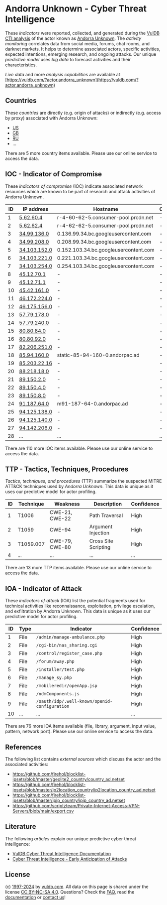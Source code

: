 # Andorra Unknown - Cyber Threat Intelligence

These _indicators_ were reported, collected, and generated during the [VulDB CTI analysis](https://vuldb.com/?kb.cti) of the actor known as [Andorra Unknown](https://vuldb.com/?actor.andorra_unknown). The _activity monitoring_ correlates data from social media, forums, chat rooms, and darknet markets. It helps to determine associated actors, specific activities, expected intentions, emerging research, and ongoing attacks. Our unique _predictive model_ uses _big data_ to forecast activities and their characteristics.

_Live data_ and more _analysis capabilities_ are available at [https://vuldb.com/?actor.andorra_unknown](https://vuldb.com/?actor.andorra_unknown)

## Countries

These _countries_ are directly (e.g. origin of attacks) or indirectly (e.g. access by proxy) associated with Andorra Unknown:

* [US](https://vuldb.com/?country.us)
* [GB](https://vuldb.com/?country.gb)
* [RU](https://vuldb.com/?country.ru)
* ...

There are 5 more country items available. Please use our online service to access the data.

## IOC - Indicator of Compromise

These _indicators of compromise_ (IOC) indicate associated network resources which are known to be part of research and attack activities of Andorra Unknown.

ID | IP address | Hostname | Campaign | Confidence
-- | ---------- | -------- | -------- | ----------
1 | [5.62.60.4](https://vuldb.com/?ip.5.62.60.4) | r-4-60-62-5.consumer-pool.prcdn.net | - | High
2 | [5.62.62.4](https://vuldb.com/?ip.5.62.62.4) | r-4-62-62-5.consumer-pool.prcdn.net | - | High
3 | [34.99.136.0](https://vuldb.com/?ip.34.99.136.0) | 0.136.99.34.bc.googleusercontent.com | - | Medium
4 | [34.99.208.0](https://vuldb.com/?ip.34.99.208.0) | 0.208.99.34.bc.googleusercontent.com | - | Medium
5 | [34.103.152.0](https://vuldb.com/?ip.34.103.152.0) | 0.152.103.34.bc.googleusercontent.com | - | Medium
6 | [34.103.221.0](https://vuldb.com/?ip.34.103.221.0) | 0.221.103.34.bc.googleusercontent.com | - | Medium
7 | [34.103.254.0](https://vuldb.com/?ip.34.103.254.0) | 0.254.103.34.bc.googleusercontent.com | - | Medium
8 | [45.12.70.1](https://vuldb.com/?ip.45.12.70.1) | - | - | High
9 | [45.12.71.1](https://vuldb.com/?ip.45.12.71.1) | - | - | High
10 | [45.42.161.0](https://vuldb.com/?ip.45.42.161.0) | - | - | High
11 | [46.172.224.0](https://vuldb.com/?ip.46.172.224.0) | - | - | High
12 | [46.175.156.0](https://vuldb.com/?ip.46.175.156.0) | - | - | High
13 | [57.79.178.0](https://vuldb.com/?ip.57.79.178.0) | - | - | High
14 | [57.79.240.0](https://vuldb.com/?ip.57.79.240.0) | - | - | High
15 | [80.80.84.0](https://vuldb.com/?ip.80.80.84.0) | - | - | High
16 | [80.80.92.0](https://vuldb.com/?ip.80.80.92.0) | - | - | High
17 | [82.206.251.0](https://vuldb.com/?ip.82.206.251.0) | - | - | High
18 | [85.94.160.0](https://vuldb.com/?ip.85.94.160.0) | static-85-94-160-0.andorpac.ad | - | High
19 | [85.203.22.16](https://vuldb.com/?ip.85.203.22.16) | - | - | High
20 | [88.218.18.0](https://vuldb.com/?ip.88.218.18.0) | - | - | High
21 | [89.150.2.0](https://vuldb.com/?ip.89.150.2.0) | - | - | High
22 | [89.150.4.0](https://vuldb.com/?ip.89.150.4.0) | - | - | High
23 | [89.150.8.0](https://vuldb.com/?ip.89.150.8.0) | - | - | High
24 | [91.187.64.0](https://vuldb.com/?ip.91.187.64.0) | m91-187-64-0.andorpac.ad | - | High
25 | [94.125.138.0](https://vuldb.com/?ip.94.125.138.0) | - | - | High
26 | [94.125.140.0](https://vuldb.com/?ip.94.125.140.0) | - | - | High
27 | [94.142.206.0](https://vuldb.com/?ip.94.142.206.0) | - | - | High
28 | ... | ... | ... | ...

There are 110 more IOC items available. Please use our online service to access the data.

## TTP - Tactics, Techniques, Procedures

_Tactics, techniques, and procedures_ (TTP) summarize the suspected MITRE ATT&CK techniques used by _Andorra Unknown_. This data is unique as it uses our predictive model for actor profiling.

ID | Technique | Weakness | Description | Confidence
-- | --------- | -------- | ----------- | ----------
1 | T1006 | CWE-21, CWE-22 | Path Traversal | High
2 | T1059 | CWE-94 | Argument Injection | High
3 | T1059.007 | CWE-79, CWE-80 | Cross Site Scripting | High
4 | ... | ... | ... | ...

There are 13 more TTP items available. Please use our online service to access the data.

## IOA - Indicator of Attack

These _indicators of attack_ (IOA) list the potential fragments used for technical activities like reconnaissance, exploitation, privilege escalation, and exfiltration by Andorra Unknown. This data is unique as it uses our predictive model for actor profiling.

ID | Type | Indicator | Confidence
-- | ---- | --------- | ----------
1 | File | `/admin/manage-ambulance.php` | High
2 | File | `/cgi-bin/nas_sharing.cgi` | High
3 | File | `/control/register_case.php` | High
4 | File | `/forum/away.php` | High
5 | File | `/installer/test.php` | High
6 | File | `/manage_sy.php` | High
7 | File | `/mobileredir/openApp.jsp` | High
8 | File | `/ndmComponents.js` | High
9 | File | `/oauth/idp/.well-known/openid-configuration` | High
10 | ... | ... | ...

There are 76 more IOA items available (file, library, argument, input value, pattern, network port). Please use our online service to access the data.

## References

The following list contains _external sources_ which discuss the actor and the associated activities:

* https://github.com/firehol/blocklist-ipsets/blob/master/geolite2_country/country_ad.netset
* https://github.com/firehol/blocklist-ipsets/blob/master/ip2location_country/ip2location_country_ad.netset
* https://github.com/firehol/blocklist-ipsets/blob/master/ipip_country/ipip_country_ad.netset
* https://github.com/scriptzteam/Private-Internet-Access-VPN-Servers/blob/main/export.csv

## Literature

The following _articles_ explain our unique predictive cyber threat intelligence:

* [VulDB Cyber Threat Intelligence Documentation](https://vuldb.com/?kb.cti)
* [Cyber Threat Intelligence - Early Anticipation of Attacks](https://www.scip.ch/en/?labs.20201022)

## License

(c) [1997-2024](https://vuldb.com/?kb.changelog) by [vuldb.com](https://vuldb.com/?kb.about). All data on this page is shared under the license [CC BY-NC-SA 4.0](https://creativecommons.org/licenses/by-nc-sa/4.0/). Questions? Check the [FAQ](https://vuldb.com/?kb.faq), read the [documentation](https://vuldb.com/?kb) or [contact us](https://vuldb.com/?contact)!
